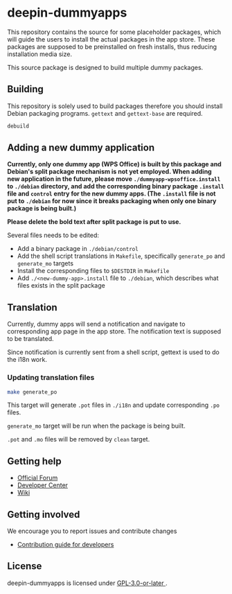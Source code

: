 
# deepin-dummyapps

This repository contains the source for some placeholder packages, which will guide the users to install the actual packages in the app store. These packages are supposed to be preinstalled on fresh installs, thus reducing installation media size.

This source package is designed to build multiple dummy packages.

## Building

This repository is solely used to build packages therefore you should install Debian packaging programs. `gettext` and `gettext-base` are required.

```sh
debuild
```

## Adding a new dummy application

**Currently, only one dummy app (WPS Office) is built by this package and Debian's split package mechanism is not yet employed. When adding new application in the future, please move `./dummyapp-wpsoffice.install` to `./debian` directory, and add the corresponding binary package `.install` file and `control` entry for the new dummy apps. (The `.install` file is not put to `./debian` for now since it breaks packaging when only one binary package is being built.)**

**Please delete the bold text after split package is put to use.**

Several files needs to be edited:

- Add a binary package in `./debian/control`
- Add the shell script translations in `Makefile`, specifically `generate_po` and `generate_mo` targets
- Install the corresponding files to `$DESTDIR` in `Makefile`
- Add `./<new-dummy-app>.install` file to `./debian`, which describes what files exists in the split package

## Translation

Currently, dummy apps will send a notification and navigate to corresponding app page in the app store. The notification text is supposed to be translated.

Since notification is currently sent from a shell script, gettext is used to do the i18n work.

### Updating translation files

```sh
make generate_po
```

This target will generate `.pot` files in `./i18n` and update corresponding `.po` files.

`generate_mo` target will be run when the package is being built.

`.pot` and `.mo` files will be removed by `clean` target.


## Getting help

 - [Official Forum](https://bbs.deepin.org/)
 - [Developer Center](https://github.com/linuxdeepin/developer-center)
 - [Wiki](https://wiki.deepin.org/)

## Getting involved

We encourage you to report issues and contribute changes

 - [Contribution guide for developers](https://github.com/linuxdeepin/developer-center/wiki/Contribution-Guidelines-for-Developers-en) 

## License

deepin-dummyapps is licensed under [ GPL-3.0-or-later ](LICENSE).
